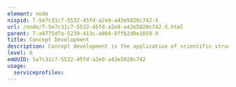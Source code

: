 ```yaml
---
element: node
nispid: T-5e7c31c7-5532-45fd-a2e0-a43e5020c742-X
url: /node/T-5e7c31c7-5532-45fd-a2e0-a43e5020c742-X.html
parent: T-a9775d7a-5239-413c-a004-6ffb2d0e1859-X
title: Concept Development
description: Concept development is the application of scientific structure and methods to the challenge of developing future military capability. Concept development is a forward-looking process for developing and evaluating new concepts, before committing extensive resources. The objectives of Concept Development are to identify recommended solutions to capability shortfalls or gaps. The Concept Development Process is a means by which ideas are refined, accepted or rejected through the postulation of increasingly detailed hypothesis statements. This process permits the exploration of any concept to determine its merit and feasibility. Concept development is not an orderly, sequential process resulting in a fully developed solution where the final result is fully blueprinted at the beginning of the process. Instead, military concepts tend to form iteratively and incrementally over time, and military concept development is a process of exploration and validation tending to unfold as a hypothesis- antithesis-synthesis dialogue. A successful concept must undergo a validation process by which it is tested and eventually accepted or rejected by the institution. Any important military concept under consideration should be the subject of an open and honest debate within the institution. The validation process provides a sort of crucible through which the concept must pass—strengthening the concept in the process if it survives. In this way validation and development are closely linked. Like development, validation often tends to be disorderly. It occurs both formally and informally. Both are necessary in validating a concept. A concept may have been officially approved, but is not truly validated until it has been accepted by the stakeholders of the institution. Formal validation takes place through workshops, war games, experiments or other activities held by proper authority for the express purpose of evaluating the concept. Informal validation occurs in the operating forces, professional schools and the institution at large in the form of field and map exercises and articles in professional journals. All are important in validating the concept.
level: 6
emUUID: 5e7c31c7-5532-45fd-a2e0-a43e5020c742
usage:
  serviceprofiles:
---
```

